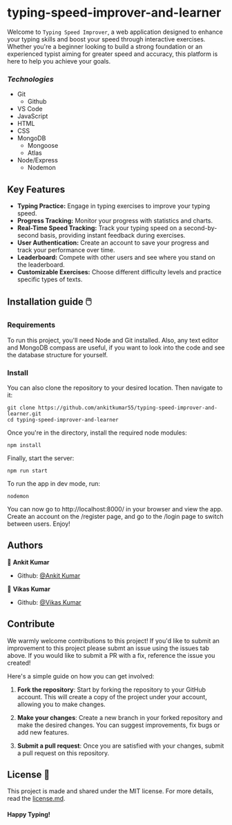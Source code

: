# typing-speed-improver-and-learner

Welcome to `Typing Speed Improver`, a web application designed to enhance your typing skills and boost your speed through interactive exercises. Whether you're a beginner looking to build a strong foundation or an experienced typist aiming for greater speed and accuracy, this platform is here to help you achieve your goals.

### ***Technologies***
* Git
    * Github
* VS Code
* JavaScript
* HTML
* CSS
* MongoDB
    * Mongoose
    * Atlas
* Node/Express
    * Nodemon

## Key Features

- **Typing Practice:** Engage in typing exercises to improve your typing speed.
- **Progress Tracking:** Monitor your progress with statistics and charts.
- **Real-Time Speed Tracking:** Track your typing speed on a second-by-second basis, providing instant feedback during exercises.
- **User Authentication:** Create an account to save your progress and track your performance over time.
- **Leaderboard:** Compete with other users and see where you stand on the leaderboard.
- **Customizable Exercises:** Choose different difficulty levels and practice specific types of texts.

## Installation guide 🖱️
### Requirements
To run this project, you'll need Node and Git installed. Also, any text editor and MongoDB compass are useful, if you want to look into the code and see the database structure for yourself.

### Install

You can also clone the repository to your desired location. Then navigate to it:

```
git clone https://github.com/ankitkumar55/typing-speed-improver-and-learner.git
cd typing-speed-improver-and-learner
```

Once you're in the directory, install the required node modules:

```
npm install
```

Finally, start the server:
```
npm run start
```

To run the app in dev mode, run:
```
nodemon
```

You can now go to http://localhost:8000/ in your browser and view the app. Create an account on the /register page, and go to the /login page to switch between users. Enjoy!

## Authors

👤 **Ankit Kumar**

- Github: [@Ankit Kumar](https://github.com/ankitkumar55)

👤 **Vikas Kumar**

- Github: [@Vikas Kumar](https://github.com/vk498959)


## Contribute

We warmly welcome contributions to this project! If you'd like to submit an improvement to this project please submt an issue using the issues tab above. If you would like to submit a PR with a fix, reference the issue you created! 

Here's a simple guide on how you can get involved:

1. **Fork the repository**: Start by forking the repository to your GitHub account. This will create a copy of the project under your account, allowing you to make changes.

2. **Make your changes**: Create a new branch in your forked repository and make the desired changes. You can suggest improvements, fix bugs or add new features.

3. **Submit a pull request**: Once you are satisfied with your changes, submit a pull request on this repository.

## License 📄
This project is made and shared under the MIT license. For more details, read the [license.md](https://github.com/ankitkumar55/typing-speed-improver-and-learner/blob/main/LICENSE).


 #### Happy Typing!

